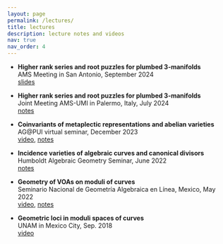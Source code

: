 ```yaml
---
layout: page
permalink: /lectures/
title: lectures
description: lecture notes and videos
nav: true
nav_order: 4
---
```


- <b>Higher rank series and root puzzles for plumbed 3-manifolds</b><br/>
  AMS Meeting in San Antonio, September 2024<br/>
  <a href='https://nicolatarasca.github.io/assets/pdf/lectures/HRLCLectureSanAntonio.pdf'>slides</a>

- <b>Higher rank series and root puzzles for plumbed 3-manifolds</b><br/>
  Joint Meeting AMS-UMI in Palermo, Italy, July 2024<br/>
  <a href='https://nicolatarasca.github.io/assets/pdf/lectures/HRLCLecturePalermo.pdf'>notes</a>

- <b>Coinvariants of metaplectic representations and abelian varieties</b><br/>
  AG@PUI virtual seminar, December 2023<br/>
  <a href='https://fordham.hosted.panopto.com/Panopto/Pages/Viewer.aspx?id=9fd6822d-5568-49f0-9cf8-b0cf01888a9f'>video</a>, <a href='https://nicolatarasca.github.io/assets/pdf/lectures/AVVA_AG@PUI.pdf'>notes</a>

- <b>Incidence varieties of algebraic curves and canonical divisors</b><br/>
  Humboldt Algebraic Geometry Seminar, June 2022<br/>
  <a href='https://nicolatarasca.github.io/assets/pdf/lectures/Incidence_Lecture@HU_fullnotes.pdf'>notes</a>

- <b>Geometry of VOAs on moduli of curves</b><br/>
  Seminario Nacional de Geometría Algebraica en Línea, Mexico, May 2022<br/>
  <a href='https://drive.google.com/file/d/1dsLf5sBqLyRSxavkuw4wVQFJ311-3gHI/view?usp=sharing'>video</a>, <a href='https://nicolatarasca.github.io/assets/pdf/lectures/Geometry_of_VOA_on_moduli_of_curves.pdf'>notes</a>

- <b>Geometric loci in moduli spaces of curves</b><br/>
  UNAM in Mexico City, Sep. 2018<br/>
  <a href='https://www.youtube.com/watch?v=ItQFCAI33Es'>video</a>
